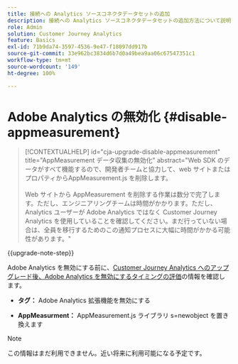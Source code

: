```yaml
---
title: 接続への Analytics ソースコネクタデータセットの追加
description: 接続への Analytics ソースコネクタデータセットの追加方法について説明します。
role: Admin
solution: Customer Journey Analytics
feature: Basics
exl-id: 71b9da74-3597-4536-9e47-f18097dd917b
source-git-commit: 33e962bc3834d6b7d0a49bea9aa06c67547351c1
workflow-type: tm+mt
source-wordcount: '149'
ht-degree: 100%

---
```


# Adobe Analytics の無効化 {#disable-appmeasurement}

<!-- markdownlint-disable MD034 -->

>[!CONTEXTUALHELP]
>id="cja-upgrade-disable-appmeasurement"
>title="AppMeasurement データ収集の無効化"
>abstract="Web SDK のデータがすべて機能するので、開発者チームと協力して、web サイトまたはプロパティからAppMeasurement.js を削除します。<br><br>Web サイトから AppMeasurement を削除する作業は数分で完了します。ただし、エンジニアリングチームは時間がかかります。ただし、Analytics ユーザーが Adobe Analytics ではなく Customer Journey Analytics を使用していることを確認してください。まだ行っていない場合は、全員を移行するためのこの通知プロセスに大幅に時間がかかる可能性があります。"

<!-- markdownlint-enable MD034 -->

{{upgrade-note-step}}

Adobe Analytics を無効にする前に、[Customer Journey Analytics へのアップグレード後、Adobe Analytics を無効にするタイミングの評価](/help/getting-started/cja-upgrade/cja-upgrade-fully-move.md)の情報を確認します。

* **タグ：** Adobe Analytics 拡張機能を無効にする

* **AppMeasurment：** AppMeasurement.js ライブラリ s=newobject を置き換えます

>[!NOTE]
>
>この情報はまだ利用できません。近い将来に利用可能になる予定です。

